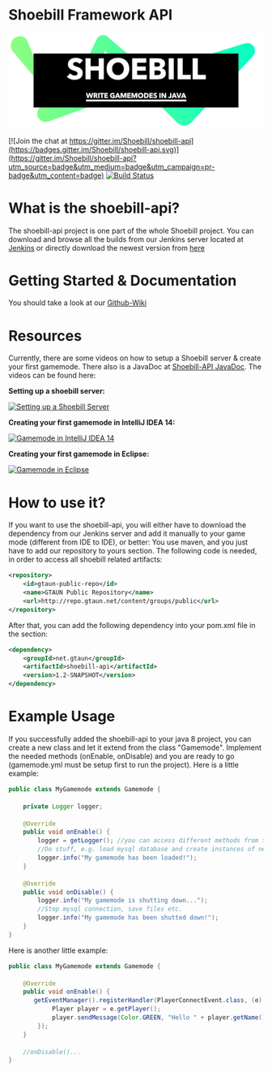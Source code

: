 # Shoebill Framework API

![Shoebill Title Banner](docs/banner.png)

[![Join the chat at https://gitter.im/Shoebill/shoebill-api](https://badges.gitter.im/Shoebill/shoebill-api.svg)](https://gitter.im/Shoebill/shoebill-api?utm_source=badge&utm_medium=badge&utm_campaign=pr-badge&utm_content=badge) [![Build Status](http://ci.gtaun.net/job/shoebill-api/badge/icon)](http://ci.gtaun.net/job/shoebill-api/)

# What is the shoebill-api?

The shoebill-api project is one part of the whole Shoebill project.
You can download and browse all the builds from our Jenkins server located at [Jenkins](http://ci.gtaun.net/)
or directly download the newest version from [here](http://ci.gtaun.net/job/shoebill-api/lastSuccessfulBuild/artifact/target/shoebill-api-1.1-SNAPSHOT.jar)

# Getting Started & Documentation

You should take a look at our [Github-Wiki](https://github.com/Shoebill/shoebill-api/wiki)

# Resources

Currently, there are some videos on how to setup a Shoebill server & create your first gamemode.
There also is a JavaDoc at [Shoebill-API JavaDoc](http://shoebill.github.io/apidoc/).
The videos can be found here:

**Setting up a shoebill server:**

[![Setting up a Shoebill Server](http://img.youtube.com/vi/FLlFeNXPPN8/0.jpg)](https://www.youtube.com/watch?v=FLlFeNXPPN8 "Setting up a Shoebill Server")

**Creating your first gamemode in IntelliJ IDEA 14:**

[![Gamemode in IntelliJ IDEA 14](http://img.youtube.com/vi/g2SOqax3Euw/0.jpg)](https://www.youtube.com/watch?v=g2SOqax3Euw "Gamemode in IntelliJ IDEA 14")

**Creating your first gamemode in Eclipse:**

[![Gamemode in Eclipse](http://img.youtube.com/vi/Bg0pNhY1vgE/0.jpg)](https://www.youtube.com/watch?v=Bg0pNhY1vgE "Gamemode in Eclipse")


# How to use it?

If you want to use the shoebill-api, you will either have to download the dependency from our Jenkins server and add it manually to your game mode (different from IDE to IDE), or better: You use maven, and you just have to add our repository to yours <repository> section. The following code is needed, in order to access all shoebill related artifacts:
```xml
<repository>
    <id>gtaun-public-repo</id>
    <name>GTAUN Public Repository</name>
    <url>http://repo.gtaun.net/content/groups/public</url>
</repository>
```
After that, you can add the following dependency into your pom.xml file in the <dependencies> section:
```xml
<dependency>
    <groupId>net.gtaun</groupId>
    <artifactId>shoebill-api</artifactId>
    <version>1.2-SNAPSHOT</version>
</dependency>
```
# Example Usage

If you successfully added the shoebill-api to your java 8 project, you can create a new class and let it extend from the class "Gamemode". Implement the needed methods (onEnable, onDisable) and you are ready to go (gamemode.yml must be setup first to run the project). Here is a little example:

```java
public class MyGamemode extends Gamemode {

    private Logger logger;

    @Override
    public void onEnable() {
        logger = getLogger(); //you can access different methods from the Gamemode Baseclass
        //Do stuff, e.g. load mysql database and create instances of new classes that handle events etc.
        logger.info("My gamemode has been loaded!");
    }

    @Override
    public void onDisable() {
        logger.info("My gamemode is shutting down...");
        //Stop mysql connection, save files etc.
        logger.info("My gamemode has been shutted down!");
    }
}
```

Here is another little example:

```java
public class MyGamemode extends Gamemode {

    @Override
    public void onEnable() {
       getEventManager().registerHandler(PlayerConnectEvent.class, (e) -> {
            Player player = e.getPlayer();
            player.sendMessage(Color.GREEN, "Hello " + player.getName() + ", on my server!");
        });
    }

    //onDisable()...
}
```
